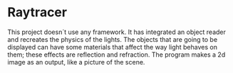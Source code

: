 # Raytracer
This project doesn´t use any framework. It has integrated an object reader and recreates the physics of the lights. The objects that are going to be displayed can have some materials that affect the way light behaves on them; these effects are reflection and refraction. The program makes a 2d image as an output, like a picture of the scene.
